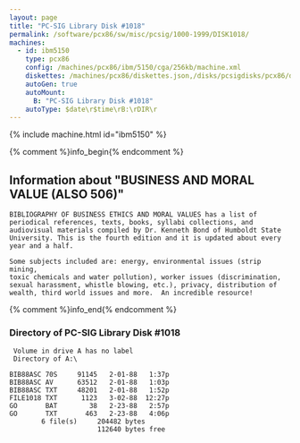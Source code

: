 ```yaml
---
layout: page
title: "PC-SIG Library Disk #1018"
permalink: /software/pcx86/sw/misc/pcsig/1000-1999/DISK1018/
machines:
  - id: ibm5150
    type: pcx86
    config: /machines/pcx86/ibm/5150/cga/256kb/machine.xml
    diskettes: /machines/pcx86/diskettes.json,/disks/pcsigdisks/pcx86/diskettes.json
    autoGen: true
    autoMount:
      B: "PC-SIG Library Disk #1018"
    autoType: $date\r$time\rB:\rDIR\r
---
```


{% include machine.html id="ibm5150" %}

{% comment %}info_begin{% endcomment %}

## Information about "BUSINESS AND MORAL VALUE (ALSO 506)"

    BIBLIOGRAPHY OF BUSINESS ETHICS AND MORAL VALUES has a list of
    periodical references, texts, books, syllabi collections, and
    audiovisual materials compiled by Dr. Kenneth Bond of Humboldt State
    University. This is the fourth edition and it is updated about every
    year and a half.
    
    Some subjects included are: energy, environmental issues (strip mining,
    toxic chemicals and water pollution), worker issues (discrimination,
    sexual harassment, whistle blowing, etc.), privacy, distribution of
    wealth, third world issues and more.  An incredible resource!
{% comment %}info_end{% endcomment %}


### Directory of PC-SIG Library Disk #1018

     Volume in drive A has no label
     Directory of A:\

    BIB88ASC 70S     91145   2-01-88   1:37p
    BIB88ASC AV      63512   2-01-88   1:03p
    BIB88ASC TXT     48201   2-01-88   1:52p
    FILE1018 TXT      1123   3-02-88  12:27p
    GO       BAT        38   2-23-88   2:57p
    GO       TXT       463   2-23-88   4:06p
            6 file(s)     204482 bytes
                          112640 bytes free
